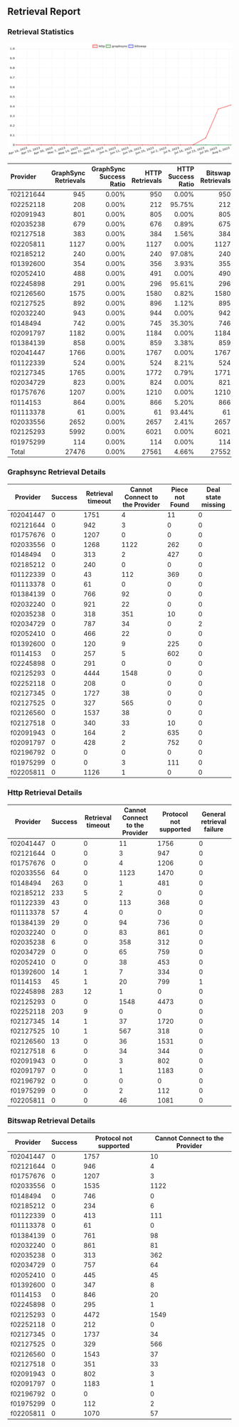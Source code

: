 ## Retrieval Report
### Retrieval Statistics
<img src="https://raw.githubusercontent.com/data-preservation-programs/filplus-checker-assets/main/filecoin-project/filecoin-plus-large-datasets/issues/1713/1691719820571.png"/>

| Provider  | GraphSync Retrievals | GraphSync Success Ratio | HTTP Retrievals | HTTP Success Ratio | Bitswap Retrievals | Bitswap Success Ratio |
| :-------- | -------------------: | ----------------------: | --------------: | -----------------: | -----------------: | --------------------: |
| f02121644 |                  945 |                   0.00% |             950 |              0.00% |                950 |                 0.00% |
| f02252118 |                  208 |                   0.00% |             212 |             95.75% |                212 |                 0.00% |
| f02091943 |                  801 |                   0.00% |             805 |              0.00% |                805 |                 0.00% |
| f02035238 |                  679 |                   0.00% |             676 |              0.89% |                675 |                 0.00% |
| f02127518 |                  383 |                   0.00% |             384 |              1.56% |                384 |                 0.00% |
| f02205811 |                 1127 |                   0.00% |            1127 |              0.00% |               1127 |                 0.00% |
| f02185212 |                  240 |                   0.00% |             240 |             97.08% |                240 |                 0.00% |
| f01392600 |                  354 |                   0.00% |             356 |              3.93% |                355 |                 0.00% |
| f02052410 |                  488 |                   0.00% |             491 |              0.00% |                490 |                 0.00% |
| f02245898 |                  291 |                   0.00% |             296 |             95.61% |                296 |                 0.00% |
| f02126560 |                 1575 |                   0.00% |            1580 |              0.82% |               1580 |                 0.00% |
| f02127525 |                  892 |                   0.00% |             896 |              1.12% |                895 |                 0.00% |
| f02032240 |                  943 |                   0.00% |             944 |              0.00% |                942 |                 0.00% |
| f0148494  |                  742 |                   0.00% |             745 |             35.30% |                746 |                 0.00% |
| f02091797 |                 1182 |                   0.00% |            1184 |              0.00% |               1184 |                 0.00% |
| f01384139 |                  858 |                   0.00% |             859 |              3.38% |                859 |                 0.00% |
| f02041447 |                 1766 |                   0.00% |            1767 |              0.00% |               1767 |                 0.00% |
| f01122339 |                  524 |                   0.00% |             524 |              8.21% |                524 |                 0.00% |
| f02127345 |                 1765 |                   0.00% |            1772 |              0.79% |               1771 |                 0.00% |
| f02034729 |                  823 |                   0.00% |             824 |              0.00% |                821 |                 0.00% |
| f01757676 |                 1207 |                   0.00% |            1210 |              0.00% |               1210 |                 0.00% |
| f0114153  |                  864 |                   0.00% |             866 |              5.20% |                866 |                 0.00% |
| f01113378 |                   61 |                   0.00% |              61 |             93.44% |                 61 |                 0.00% |
| f02033556 |                 2652 |                   0.00% |            2657 |              2.41% |               2657 |                 0.00% |
| f02125293 |                 5992 |                   0.00% |            6021 |              0.00% |               6021 |                 0.00% |
| f01975299 |                  114 |                   0.00% |             114 |              0.00% |                114 |                 0.00% |
| Total     |                27476 |                   0.00% |           27561 |              4.66% |              27552 |                 0.00% |

### Graphsync Retrieval Details
| Provider  | Success | Retrieval timeout | Cannot Connect to the Provider | Piece not Found | Deal state missing |
| --------- | ------- | ----------------- | ------------------------------ | --------------- | ------------------ |
| f02041447 | 0       | 1751              | 4                              | 11              | 0                  |
| f02121644 | 0       | 942               | 3                              | 0               | 0                  |
| f01757676 | 0       | 1207              | 0                              | 0               | 0                  |
| f02033556 | 0       | 1268              | 1122                           | 262             | 0                  |
| f0148494  | 0       | 313               | 2                              | 427             | 0                  |
| f02185212 | 0       | 240               | 0                              | 0               | 0                  |
| f01122339 | 0       | 43                | 112                            | 369             | 0                  |
| f01113378 | 0       | 61                | 0                              | 0               | 0                  |
| f01384139 | 0       | 766               | 92                             | 0               | 0                  |
| f02032240 | 0       | 921               | 22                             | 0               | 0                  |
| f02035238 | 0       | 318               | 351                            | 10              | 0                  |
| f02034729 | 0       | 787               | 34                             | 0               | 2                  |
| f02052410 | 0       | 466               | 22                             | 0               | 0                  |
| f01392600 | 0       | 120               | 9                              | 225             | 0                  |
| f0114153  | 0       | 257               | 5                              | 602             | 0                  |
| f02245898 | 0       | 291               | 0                              | 0               | 0                  |
| f02125293 | 0       | 4444              | 1548                           | 0               | 0                  |
| f02252118 | 0       | 208               | 0                              | 0               | 0                  |
| f02127345 | 0       | 1727              | 38                             | 0               | 0                  |
| f02127525 | 0       | 327               | 565                            | 0               | 0                  |
| f02126560 | 0       | 1537              | 38                             | 0               | 0                  |
| f02127518 | 0       | 340               | 33                             | 10              | 0                  |
| f02091943 | 0       | 164               | 2                              | 635             | 0                  |
| f02091797 | 0       | 428               | 2                              | 752             | 0                  |
| f02196792 | 0       | 0                 | 0                              | 0               | 0                  |
| f01975299 | 0       | 0                 | 3                              | 111             | 0                  |
| f02205811 | 0       | 1126              | 1                              | 0               | 0                  |

### Http Retrieval Details
| Provider  | Success | Retrieval timeout | Cannot Connect to the Provider | Protocol not supported | General retrieval failure |
| --------- | ------- | ----------------- | ------------------------------ | ---------------------- | ------------------------- |
| f02041447 | 0       | 0                 | 11                             | 1756                   | 0                         |
| f02121644 | 0       | 0                 | 3                              | 947                    | 0                         |
| f01757676 | 0       | 0                 | 4                              | 1206                   | 0                         |
| f02033556 | 64      | 0                 | 1123                           | 1470                   | 0                         |
| f0148494  | 263     | 0                 | 1                              | 481                    | 0                         |
| f02185212 | 233     | 5                 | 2                              | 0                      | 0                         |
| f01122339 | 43      | 0                 | 113                            | 368                    | 0                         |
| f01113378 | 57      | 4                 | 0                              | 0                      | 0                         |
| f01384139 | 29      | 0                 | 94                             | 736                    | 0                         |
| f02032240 | 0       | 0                 | 83                             | 861                    | 0                         |
| f02035238 | 6       | 0                 | 358                            | 312                    | 0                         |
| f02034729 | 0       | 0                 | 65                             | 759                    | 0                         |
| f02052410 | 0       | 0                 | 38                             | 453                    | 0                         |
| f01392600 | 14      | 1                 | 7                              | 334                    | 0                         |
| f0114153  | 45      | 1                 | 20                             | 799                    | 1                         |
| f02245898 | 283     | 12                | 1                              | 0                      | 0                         |
| f02125293 | 0       | 0                 | 1548                           | 4473                   | 0                         |
| f02252118 | 203     | 9                 | 0                              | 0                      | 0                         |
| f02127345 | 14      | 1                 | 37                             | 1720                   | 0                         |
| f02127525 | 10      | 1                 | 567                            | 318                    | 0                         |
| f02126560 | 13      | 0                 | 36                             | 1531                   | 0                         |
| f02127518 | 6       | 0                 | 34                             | 344                    | 0                         |
| f02091943 | 0       | 0                 | 3                              | 802                    | 0                         |
| f02091797 | 0       | 0                 | 1                              | 1183                   | 0                         |
| f02196792 | 0       | 0                 | 0                              | 0                      | 0                         |
| f01975299 | 0       | 0                 | 2                              | 112                    | 0                         |
| f02205811 | 0       | 0                 | 46                             | 1081                   | 0                         |

### Bitswap Retrieval Details
| Provider  | Success | Protocol not supported | Cannot Connect to the Provider |
| --------- | ------- | ---------------------- | ------------------------------ |
| f02041447 | 0       | 1757                   | 10                             |
| f02121644 | 0       | 946                    | 4                              |
| f01757676 | 0       | 1207                   | 3                              |
| f02033556 | 0       | 1535                   | 1122                           |
| f0148494  | 0       | 746                    | 0                              |
| f02185212 | 0       | 234                    | 6                              |
| f01122339 | 0       | 413                    | 111                            |
| f01113378 | 0       | 61                     | 0                              |
| f01384139 | 0       | 761                    | 98                             |
| f02032240 | 0       | 861                    | 81                             |
| f02035238 | 0       | 313                    | 362                            |
| f02034729 | 0       | 757                    | 64                             |
| f02052410 | 0       | 445                    | 45                             |
| f01392600 | 0       | 347                    | 8                              |
| f0114153  | 0       | 846                    | 20                             |
| f02245898 | 0       | 295                    | 1                              |
| f02125293 | 0       | 4472                   | 1549                           |
| f02252118 | 0       | 212                    | 0                              |
| f02127345 | 0       | 1737                   | 34                             |
| f02127525 | 0       | 329                    | 566                            |
| f02126560 | 0       | 1543                   | 37                             |
| f02127518 | 0       | 351                    | 33                             |
| f02091943 | 0       | 802                    | 3                              |
| f02091797 | 0       | 1183                   | 1                              |
| f02196792 | 0       | 0                      | 0                              |
| f01975299 | 0       | 112                    | 2                              |
| f02205811 | 0       | 1070                   | 57                             |
